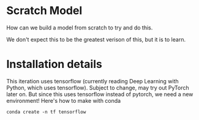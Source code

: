 # Scratch Model

How can we build a model from scratch to try and do this.

We don't expect this to be the greatest verison of this, but it is to learn.


# Installation details

This iteration uses tensorflow (currently reading Deep Learning with Python, which uses tensorflow). Subject to change, may try out PyTorch later on. But since this uses tensorflow instead of pytorch, we need a new environment! Here's how to make with conda

`conda create -n tf tensorflow`